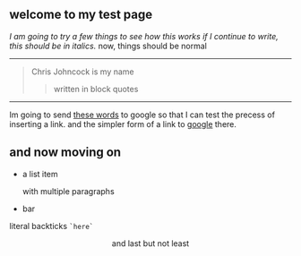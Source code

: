 ## welcome to my test page
*I am going to try a few things to see how this works
if I continue to write, this should be in italics.*
now, things should be normal
***
>Chris Johncock is my name
>>written in block quotes
---
Im going to send [these words][g] to google so that I can test the precess of inserting a link. and the simpler form of a link to [google](http://www.google.com/ "simple link") there.

  [g]: http://www.google.com/ "reference style"


and now moving on
----
*   a list item

    with multiple paragraphs
    
*   bar

literal backticks `` `here` ``  
  <center>and last but  
not least
  </center>
